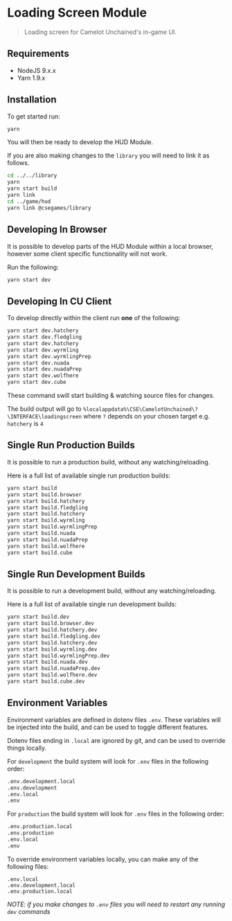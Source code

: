 # Loading Screen Module

> Loading screen for Camelot Unchained's in-game UI.


## Requirements

* NodeJS 9.x.x
* Yarn 1.9.x

## Installation

To get started run:

```sh
yarn
```

You will then be ready to develop the HUD Module.

If you are also making changes to the `library` you will need to link it as follows.

```sh
cd ../../library
yarn
yarn start build
yarn link
cd ../game/hud
yarn link @csegames/library
```

## Developing In Browser

It is possible to develop parts of the HUD Module within a local browser,
however some client specific functionality will not work.

Run the following:

```sh
yarn start dev
```

## Developing In CU Client

To develop directly within the client run **one** of the following:

```sh
yarn start dev.hatchery
yarn start dev.fledgling
yarn start dev.hatchery
yarn start dev.wyrmling
yarn start dev.wyrmlingPrep
yarn start dev.nuada
yarn start dev.nuadaPrep
yarn start dev.wolfhere
yarn start dev.cube
```

These command swill start building & watching source files for changes.

The build output will go to `%localappdata%\CSE\CamelotUnchained\?\INTERFACE\loadingscreen` where `?` depends on
your chosen target e.g. `hatchery` is `4`

## Single Run Production Builds

It is possible to run a production build, without any watching/reloading.

Here is a full list of available single run production builds:

```sh
yarn start build
yarn start build.browser
yarn start build.hatchery
yarn start build.fledgling
yarn start build.hatchery
yarn start build.wyrmling
yarn start build.wyrmlingPrep
yarn start build.nuada
yarn start build.nuadaPrep
yarn start build.wolfhere
yarn start build.cube
```

## Single Run Development Builds

It is possible to run a development build, without any watching/reloading.

Here is a full list of available single run development builds:

```sh
yarn start build.dev
yarn start build.browser.dev
yarn start build.hatchery.dev
yarn start build.fledgling.dev
yarn start build.hatchery.dev
yarn start build.wyrmling.dev
yarn start build.wyrmlingPrep.dev
yarn start build.nuada.dev
yarn start build.nuadaPrep.dev
yarn start build.wolfhere.dev
yarn start build.cube.dev
```

## Environment Variables

Environment variables are defined in dotenv files `.env`. These variables will be injected
into the build, and can be used to toggle different features.

Dotenv files ending in `.local` are ignored by git, and can be used to override things locally.

For `development` the build system will look for `.env` files in the following order:

```sh
.env.development.local
.env.development
.env.local
.env
```

For `production` the build system will look for `.env` files in the following order:

```sh
.env.production.local
.env.production
.env.local
.env
```

To override environment variables locally, you can make any of the following files:

```
.env.local
.env.development.local
.env.production.local
```

*NOTE: if you make changes to `.env` files you will need to restart any running `dev` commands*
